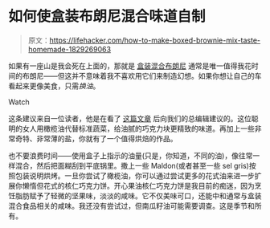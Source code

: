 # 如何使盒装布朗尼混合味道自制

> 原文：<https://lifehacker.com/how-to-make-boxed-brownie-mix-taste-homemade-1829269063>

如果有一座山是我会死在上面的，那就是 [盒装混合布朗尼](https://lifehacker.com/an-ode-to-boxed-mix-brownies-1828685632) 通常是唯一值得我花时间的布朗尼——但这并不意味着我不喜欢用它们来制造幻想。如果你想让自己的车看起来更像美食，只需*换油*。

Watch

这条建议来自一位读者，他是在看了 [这篇文章](https://lifehacker.com/an-ode-to-boxed-mix-brownies-1828685632) 后向我们的总编辑建议的。这位聪明的女人用橄榄油代替标准蔬菜，给油腻的巧克力块更精致的味道。再加上一些非常奇特、非常薄的盐，你就有了一个值得烘焙的作品。

也不要浪费时间——使用盒子上指示的油量(只是，你知道，不同的油)，像往常一样混合，然后把面糊刮到平底锅里。撒上一些 Maldon(或者甚至一些 sel gris)按照包装说明烘烤。一旦你尝试了橄榄油，你可以通过尝试更多的花式油来进一步扩展你懒惰但花式的核仁巧克力饼。开心果油核仁巧克力饼是我目前的痴迷，因为烹饪脂肪赋予了轻微的坚果味，淡淡的咸味。它不仅美味可口，还能中和通常与盒装混合食品相关的咸味。我还没有尝试过，但南瓜籽油可能需要调查。这是季节和所有。